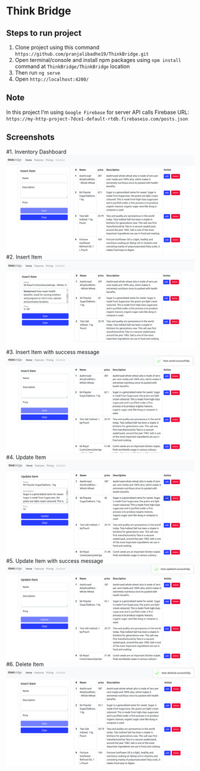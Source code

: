 # Think Bridge

## Steps to run project
1. Clone project using this command `https://github.com/pranjalibadhe19/ThinkBridge.git`
2. Open terminal/console and install npm packages using `npm install` command at `ThinkBridge/ThinkBridge` location
3. Then run `ng serve`
4. Open `http://localhost:4200/`

## Note
In this project I'm using `Google Firebase` for server API calls
Firebase URL: `https://my-http-project-7dce1-default-rtdb.firebaseio.com/posts.json`


## Screenshots
#1. Inventory Dashboard ![Screenshot 1](https://github.com/pranjalibadhe19/ThinkBridge/blob/master/ProjectScreenshot/full_page.png)
#2. Insert Item ![Screenshot 2](https://github.com/pranjalibadhe19/ThinkBridge/blob/master/ProjectScreenshot/insert_item.png)
#3. Insert Item with success message ![Screenshot 3](https://github.com/pranjalibadhe19/ThinkBridge/blob/master/ProjectScreenshot/insert_item1.png)
#4. Update Item ![Screenshot 4](https://github.com/pranjalibadhe19/ThinkBridge/blob/master/ProjectScreenshot/update_item.png)
#5. Update Item with success message ![Screenshot 5](https://github.com/pranjalibadhe19/ThinkBridge/blob/master/ProjectScreenshot/update_item1.png)
#6. Delete Item ![Screenshot 6](https://github.com/pranjalibadhe19/ThinkBridge/blob/master/ProjectScreenshot/delete_item.png)


